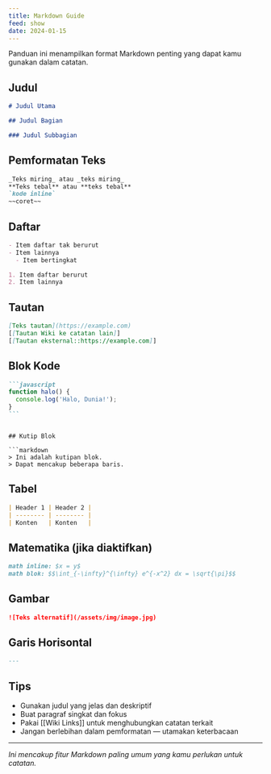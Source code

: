 ```yaml
---
title: Markdown Guide
feed: show
date: 2024-01-15
---
```

Panduan ini menampilkan format Markdown penting yang dapat kamu gunakan dalam catatan.

## Judul

```markdown
# Judul Utama

## Judul Bagian

### Judul Subbagian
```

## Pemformatan Teks

```markdown
_Teks miring_ atau _teks miring_
**Teks tebal** atau **teks tebal**
`kode inline`
~~coret~~
```

## Daftar

```markdown
- Item daftar tak berurut
- Item lainnya
  - Item bertingkat

1. Item daftar berurut
2. Item lainnya
```

## Tautan

```markdown
[Teks tautan](https://example.com)
[[Tautan Wiki ke catatan lain]]
[[Tautan eksternal::https://example.com]]
```

## Blok Kode

````markdown
```javascript
function halo() {
  console.log('Halo, Dunia!');
}
```
````

````

## Kutip Blok

```markdown
> Ini adalah kutipan blok.
> Dapat mencakup beberapa baris.
````

## Tabel

```markdown
| Header 1 | Header 2 |
| -------- | -------- |
| Konten   | Konten   |
```

## Matematika (jika diaktifkan)

```markdown
math inline: $x = y$
math blok: $$\int_{-\infty}^{\infty} e^{-x^2} dx = \sqrt{\pi}$$
```

## Gambar

```markdown
![Teks alternatif](/assets/img/image.jpg)
```

## Garis Horisontal

```markdown
---
```

## Tips

- Gunakan judul yang jelas dan deskriptif
- Buat paragraf singkat dan fokus
- Pakai [[Wiki Links]] untuk menghubungkan catatan terkait
- Jangan berlebihan dalam pemformatan — utamakan keterbacaan

---

_Ini mencakup fitur Markdown paling umum yang kamu perlukan untuk catatan._
